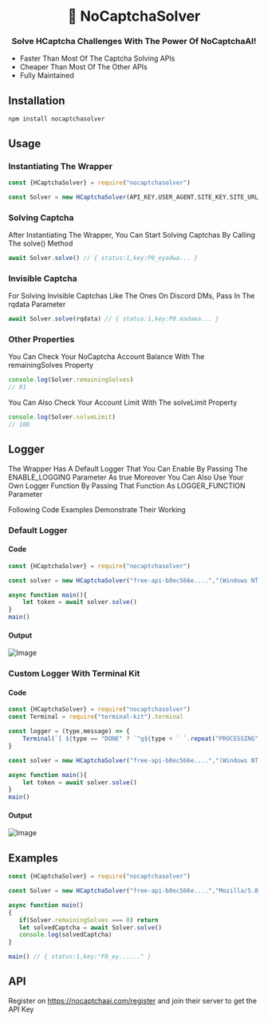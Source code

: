 <h1 align="center"> 🤖 NoCaptchaSolver </h1>
<h3 align="center"> Solve HCaptcha Challenges With The Power Of NoCaptchaAI! </h3>

- Faster Than Most Of The Captcha Solving APIs
- Cheaper Than Most Of The Other APIs
- Fully Maintained

<h2>Installation</h2>

```npm install nocaptchasolver```

<h2>Usage</h2>

<h3>Instantiating The Wrapper</h3>

```js
const {HCaptchaSolver} = require("nocaptchasolver")

const Solver = new HCaptchaSolver(API_KEY,USER_AGENT,SITE_KEY,SITE_URL,ENABLE_LOGGER,LOGGER_FUNCTION)

```

<h3>Solving Captcha</h3>
<p>After Instantiating The Wrapper, You Can Start Solving Captchas By Calling The solve() Method</p>

```js
await Solver.solve() // { status:1,key:P0_eyadwa... }
```

<h3>Invisible Captcha</h3>
<p>For Solving Invisible Captchas Like The Ones On Discord DMs, Pass In The rqdata Parameter</p>

```js
await Solver.solve(rqdata) // { status:1,key:P0.eadaea... }
```

<h3>Other Properties</h3>
<p>You Can Check Your NoCaptcha Account Balance With The remainingSolves Property</p>

```js
console.log(Solver.remainingSolves)
// 81
```

<p>You Can Also Check Your Account Limit With The solveLimit Property</p>

```js
console.log(Solver.solveLimit)
// 100
```
<h2>Logger</h2>

The Wrapper Has A Default Logger That You Can Enable By Passing The ENABLE_LOGGING Parameter As true
Moreover You Can Also Use Your Own Logger Function By Passing That Function As LOGGER_FUNCTION Parameter

Following Code Examples Demonstrate Their Working

<h3>Default Logger</h3>
<h4>Code</h4>

```js
const {HCaptchaSolver} = require("nocaptchasolver")

const solver = new HCaptchaSolver("free-api-b0ec566e....","(Windows NT 10.0; Win64; x64) AppleWebKit/537.36 (KHTML, like Gecko) Chrome/103.0.5060.134 Safari/537.36","a9b5fb07-92ff-493f-86fe-352a2803b3df","discord.com",true)

async function main(){
    let token = await solver.solve()
}
main()
```

<h4>Output</h4>

![Image](https://media.discordapp.net/attachments/1009809854157832286/1021407152461598730/image1.png?width=502&height=177)

<h3>Custom Logger With Terminal Kit</h3>
<h4>Code</h4>

```js
const {HCaptchaSolver} = require("nocaptchasolver")
const Terminal = require("terminal-kit").terminal

const logger = (type,message) => {
    Terminal(`[ ${type == "DONE" ? `^g${type + ` `.repeat("PROCESSING".length - type.length)}^` : `^r${type}^` } ] ${message}\n`)
}

const solver = new HCaptchaSolver("free-api-b0ec566e....","(Windows NT 10.0; Win64; x64) AppleWebKit/537.36 (KHTML, like Gecko) Chrome/103.0.5060.134 Safari/537.36","a9b5fb07-92ff-493f-86fe-352a2803b3df","discord.com",true,logger)

async function main(){
    let token = await solver.solve()
}
main()
```

<h4>Output</h4>

![Image](https://media.discordapp.net/attachments/1009809854157832286/1021407152901996604/image2.png?width=556&height=169)

<h2>Examples</h2>

```js
const {HCaptchaSolver} = require("nocaptchasolver")

const Solver = new HCaptchaSolver("free-api-b0ec566e....","Mozilla/5.0 (Windows NT 10.0; Win64; x64) AppleWebKit/537.36 (KHTML, like Gecko) Chrome/103.0.5060.134 Safari/537.36","a9b5fb07-92ff-493f-86fe-352a2803b3df","discord.com")

async function main()
{ 
   if(Solver.remainingSolves === 0) return
   let solvedCaptcha = await Solver.solve()
   console.log(solvedCaptcha)
}

main() // { status:1,key:"F0_ey......" }
```

<h2>API</h2>

Register on https://nocaptchaai.com/register and join their server to get the API Key
